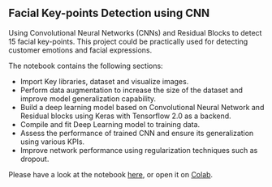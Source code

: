 ## Facial Key-points Detection using CNN

Using Convolutional Neural Networks (CNNs) and Residual Blocks to detect 15 facial key-points. This project could be practically used for detecting customer emotions and facial expressions.

The notebook contains the following sections:

- Import Key libraries, dataset and visualize images.
- Perform data augmentation to increase the size of the dataset and improve model generalization capability.
- Build a deep learning model based on Convolutional Neural Network and Residual blocks using Keras with Tensorflow 2.0 as a backend.
- Compile and fit Deep Learning model to training data. 
- Assess the performance of trained CNN and ensure its generalization using various KPIs.
- Improve network performance using regularization techniques such as dropout.

Please have a look at the notebook [here](cnn-facial-keypoint-recognition.ipynb), or open it on [Colab](https://drive.google.com/file/d/1-oP94P8doahwcoAx5LHQRFFayzlI13wV/view?usp=sharing).
